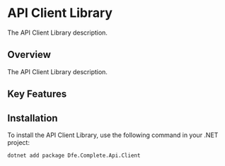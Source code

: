 # API Client Library

The API Client Library description.

## Overview  

The API Client Library description.

## Key Features  


## Installation  

To install the API Client Library, use the following command in your .NET project:

```sh
dotnet add package Dfe.Complete.Api.Client
